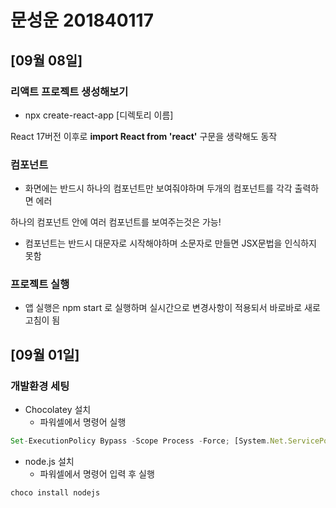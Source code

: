 # 문성운 201840117

## [09월 08일]

### 리액트 프로젝트 생성해보기

- npx create-react-app [디렉토리 이름]

React 17버전 이후로 **import React from 'react'**  구문을 생략해도 동작

### 컴포넌트

- 화면에는 반드시 하나의 컴포넌트만 보여줘야하며 두개의 컴포넌트를 각각 출력하면 에러

하나의 컴포넌트 안에 여러 컴포넌트를 보여주는것은 가능!

- 컴포넌트는 반드시 대문자로 시작해야하며 소문자로 만들면 JSX문법을 인식하지 못함

### 프로젝트 실행

- 앱 실행은 npm start 로 실행하며 실시간으로 변경사항이 적용되서 바로바로 새로고침이 됨

## [09월 01일]

### 개발환경 세팅

- Chocolatey 설치
    - 파워셀에서 명령어 실행

```jsx
Set-ExecutionPolicy Bypass -Scope Process -Force; [System.Net.ServicePointManager]::SecurityProtocol = [System.Net.ServicePointManager]::SecurityProtocol -bor 3072; iex ((New-Object System.Net.WebClient).DownloadString('[https://community.chocolatey.org/install.ps1](https://community.chocolatey.org/install.ps1)'))
```

- node.js 설치
    - 파워셀에서 명령어 입력 후 실행

```jsx
choco install nodejs
```